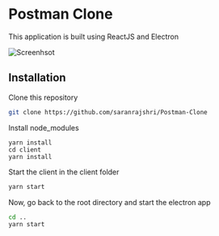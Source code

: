 # Postman Clone

This application is built using ReactJS and Electron

![Screenhsot](https://i.ibb.co/JnrgCSS/Screenshot-from-2020-08-07-16-32-23.png)

## Installation

Clone this repository

```bash
git clone https://github.com/saranrajshri/Postman-Clone 
```

Install node_modules

```
yarn install
cd client
yarn install
```

Start the client in the client folder 
```bash
yarn start
```

Now, go back to the root directory and start the electron app
```bash
cd ..
yarn start
```

